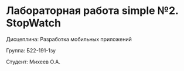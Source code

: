 # Лабораторная работа simple №2. StopWatch

Дисцеплина: Разработка мобильных приложений

Группа:		Б22-191-1зу

Студент:	Михеев О.А.
